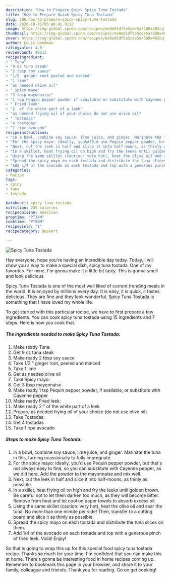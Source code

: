 ```yaml
---
description: "How to Prepare Quick Spicy Tuna Tostada"
title: "How to Prepare Quick Spicy Tuna Tostada"
slug: 396-how-to-prepare-quick-spicy-tuna-tostada
date: 2020-10-31T05:40:41.911Z
image: https://img-global.cpcdn.com/recipes/ee8e81df5e5cee5a/680x482cq70/spicy-tuna-tostada-recipe-main-photo.jpg
thumbnail: https://img-global.cpcdn.com/recipes/ee8e81df5e5cee5a/680x482cq70/spicy-tuna-tostada-recipe-main-photo.jpg
cover: https://img-global.cpcdn.com/recipes/ee8e81df5e5cee5a/680x482cq70/spicy-tuna-tostada-recipe-main-photo.jpg
author: Louis Goodman
ratingvalue: 4.8
reviewcount: 40212
recipeingredient:
- " Tuna"
- "9 oz tuna steak"
- "2 tbsp soy sauce"
- "1/2  ginger root peeled and minced"
- "1 lime"
- "as needed olive oil"
- " Spicy mayo"
- "3 tbsp mayonnaise"
- "1 tsp Pequin pepper powder if available or substitute with Cayenne pepper"
- " Fried leek"
- "2  of the white part of a leek"
- "as needed frying oil of your choice do not use olive oil"
- " Tostadas"
- "4 tostadas"
- "1 ripe avocado"
recipeinstructions:
- "In a bowl, combine soy sauce, lime juice, and ginger. Marinate the tuna in this, turning ocassionally to fully impregnate."
- "For the spicy mayo: ideally, you&#39;d use Pequin pepper powder, but that&#39;s not always easy to find, so you can substitute with Cayenne pepper, as we did here. Add the powder to the mayonnaise and mix well."
- "Next, cut the leek in half and slice it into half-moons, as thinly as possible."
- "In a skillet, heat frying oil on high and fry the leeks until golden brown. Be careful not to let them darken too much, as they will become bitter. Remove from heat and let cool on paper towels to absorb excess oil."
- "Using the same skillet (caution: very hot), heat the olive oil and sear the tuna. No more than one minute per side! Then, transfer to a cutting board and slice it as thinly as possible."
- "Spread the spicy mayo on each tostada and distribute the tuna slices on them."
- "Add 1/4 of the avocado on each tostada and top with a generous pinch of fried leek. Voilá! Enjoy!"
categories:
- Recipe
tags:
- spicy
- tuna
- tostada

katakunci: spicy tuna tostada 
nutrition: 235 calories
recipecuisine: American
preptime: "PT34M"
cooktime: "PT50M"
recipeyield: "1"
recipecategory: Dessert

---
```



![Spicy Tuna Tostada](https://img-global.cpcdn.com/recipes/ee8e81df5e5cee5a/680x482cq70/spicy-tuna-tostada-recipe-main-photo.jpg)

Hey everyone, hope you're having an incredible day today. Today, I will show you a way to make a special dish, spicy tuna tostada. One of my favorites. For mine, I'm gonna make it a little bit tasty. This is gonna smell and look delicious.



Spicy Tuna Tostada is one of the most well liked of current trending meals in the world. It is enjoyed by millions every day. It is easy, it is quick, it tastes delicious. They are fine and they look wonderful. Spicy Tuna Tostada is something that I have loved my whole life.


To get started with this particular recipe, we have to first prepare a few ingredients. You can cook spicy tuna tostada using 15 ingredients and 7 steps. Here is how you cook that.

<!--inarticleads1-->

##### The ingredients needed to make Spicy Tuna Tostada:

1. Make ready  Tuna:
1. Get 9 oz tuna steak
1. Make ready 2 tbsp soy sauce
1. Take 1/2 &#34; ginger root, peeled and minced
1. Take 1 lime
1. Get as needed olive oil
1. Take  Spicy mayo:
1. Get 3 tbsp mayonnaise
1. Make ready 1 tsp Pequin pepper powder, if available, or substitute with Cayenne pepper
1. Make ready  Fried leek:
1. Make ready 2 &#34; of the white part of a leek
1. Prepare as needed frying oil of your choice (do not use olive oil)
1. Take  Tostadas:
1. Get 4 tostadas
1. Take 1 ripe avocado




<!--inarticleads2-->

##### Steps to make Spicy Tuna Tostada:

1. In a bowl, combine soy sauce, lime juice, and ginger. Marinate the tuna in this, turning ocassionally to fully impregnate.
1. For the spicy mayo: ideally, you&#39;d use Pequin pepper powder, but that&#39;s not always easy to find, so you can substitute with Cayenne pepper, as we did here. Add the powder to the mayonnaise and mix well.
1. Next, cut the leek in half and slice it into half-moons, as thinly as possible.
1. In a skillet, heat frying oil on high and fry the leeks until golden brown. Be careful not to let them darken too much, as they will become bitter. Remove from heat and let cool on paper towels to absorb excess oil.
1. Using the same skillet (caution: very hot), heat the olive oil and sear the tuna. No more than one minute per side! Then, transfer to a cutting board and slice it as thinly as possible.
1. Spread the spicy mayo on each tostada and distribute the tuna slices on them.
1. Add 1/4 of the avocado on each tostada and top with a generous pinch of fried leek. Voilá! Enjoy!




So that is going to wrap this up for this special food spicy tuna tostada recipe. Thanks so much for your time. I'm confident that you can make this at home. There's gonna be interesting food in home recipes coming up. Remember to bookmark this page in your browser, and share it to your family, colleague and friends. Thank you for reading. Go on get cooking!
